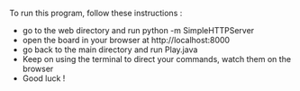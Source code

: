 To run this program, follow these instructions : 
- go to the web directory and run python -m SimpleHTTPServer
- open the board in your browser at http://localhost:8000
- go back to the main directory and run Play.java
- Keep on using the terminal to direct your commands, watch them on the browser
- Good luck ! 
